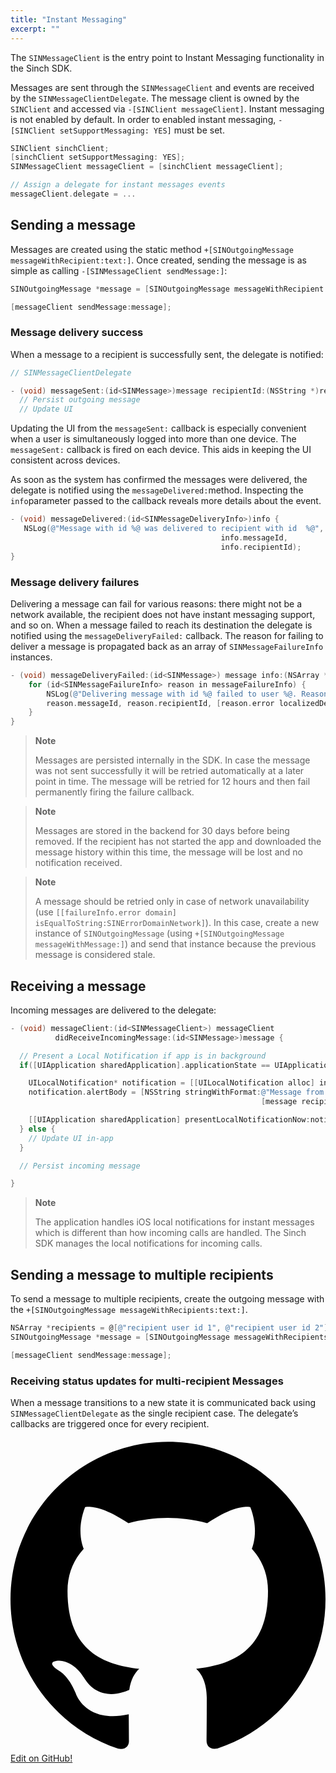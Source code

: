 ```yaml
---
title: "Instant Messaging"
excerpt: ""
---
```

The `SINMessageClient` is the entry point to Instant Messaging functionality in the Sinch SDK.

Messages are sent through the `SINMessageClient` and events are received by the `SINMessageClientDelegate`. The message client is owned by the `SINClient` and accessed via `-[SINClient messageClient]`. Instant messaging is not enabled by default. In order to enabled instant messaging, `- [SINClient setSupportMessaging: YES]` must be set.
```objectivec
SINClient sinchClient;
[sinchClient setSupportMessaging: YES];
SINMessageClient messageClient = [sinchClient messageClient];

// Assign a delegate for instant messages events
messageClient.delegate = ...
```


## Sending a message

Messages are created using the static method `+[SINOutgoingMessage messageWithRecipient:text:]`. Once created, sending the message is as simple as calling `-[SINMessageClient sendMessage:]`:
```objectivec
SINOutgoingMessage *message = [SINOutgoingMessage messageWithRecipient:@"<recipient user id> text:@"Hi there!"];

[messageClient sendMessage:message];
```


### Message delivery success

When a message to a recipient is successfully sent, the delegate is notified:
```objectivec
// SINMessageClientDelegate

- (void) messageSent:(id<SINMessage>)message recipientId:(NSString *)recipientId{
  // Persist outgoing message
  // Update UI
```


Updating the UI from the `messageSent:` callback is especially convenient when a user is simultaneously logged into more than one device. The `messageSent:` callback is fired on each device. This aids in keeping the UI consistent across devices.

As soon as the system has confirmed the messages were delivered, the delegate is notified using the `messageDelivered:`method. Inspecting the `info`parameter passed to the callback reveals more details about the event.
```objectivec
- (void) messageDelivered:(id<SINMessageDeliveryInfo>)info {
   NSLog(@"Message with id %@ was delivered to recipient with id  %@",
                                               info.messageId,
                                               info.recipientId);
}
```


### Message delivery failures

Delivering a message can fail for various reasons: there might not be a network available, the recipient does not have instant messaging support, and so on. When a message failed to reach its destination the delegate is notified using the `messageDeliveryFailed:` callback. The reason for failing to deliver a message is propagated back as an array of `SINMessageFailureInfo` instances.
```objectivec
- (void) messageDeliveryFailed:(id<SINMessage>) message info:(NSArray *)messageFailureInfo {
    for (id<SINMessageFailureInfo> reason in messageFailureInfo) {
        NSLog(@"Delivering message with id %@ failed to user %@. Reason %@", 
        reason.messageId, reason.recipientId, [reason.error localizedDescription]);
    }
}
```




> **Note**    
>
> Messages are persisted internally in the SDK. In case the message was not sent successfully it will be retried automatically at a later point in time. The message will be retried for 12 hours and then fail permanently firing the failure callback.



> **Note**    
>
> Messages are stored in the backend for 30 days before being removed. If the recipient has not started the app and downloaded the message history within this time, the message will be lost and no notification received.



> **Note**    
>
> A message should be retried only in case of network unavailability (use `[[failureInfo.error domain] isEqualToString:SINErrorDomainNetwork]`). In this case, create a new instance of `SINOutgoingMessage` (using `+[SINOutgoingMessage messageWithMessage:]`) and send that instance because the previous message is considered stale.

## Receiving a message

Incoming messages are delivered to the delegate:
```objectivec
- (void) messageClient:(id<SINMessageClient>) messageClient 
          didReceiveIncomingMessage:(id<SINMessage>)message {             

  // Present a Local Notification if app is in background
  if([UIApplication sharedApplication].applicationState == UIApplicationStateBackground){

    UILocalNotification* notification = [[UILocalNotification alloc] init];
    notification.alertBody = [NSString stringWithFormat:@"Message from %@",
                                                        [message recipientIds][0]];

    [[UIApplication sharedApplication] presentLocalNotificationNow:notification];
  } else {
    // Update UI in-app
  }

  // Persist incoming message

}
```




> **Note**    
>
> The application handles iOS local notifications for instant messages which is different than how incoming calls are handled. The Sinch SDK manages the local notifications for incoming calls.

## Sending a message to multiple recipients

To send a message to multiple recipients, create the outgoing message with the `+[SINOutgoingMessage messageWithRecipients:text:]`.
```objectivec
NSArray *recipients = @[@"recipient user id 1", @"recipient user id 2"];
SINOutgoingMessage *message = [SINOutgoingMessage messageWithRecipients:recipients text:@"Hi there!"];

[messageClient sendMessage:message];
```


### Receiving status updates for multi-recipient Messages

When a message transitions to a new state it is communicated back using `SINMessageClientDelegate` as the single recipient case. The delegate’s callbacks are triggered once for every recipient.

<a class="gitbutton pill" target="_blank" href="https://github.com/sinch/docs/blob/master/docs/voice/voice-for-ios/voice-ios-instant-messaging.md">
                        <span class="icon medium">
                            <svg xmlns="http://www.w3.org/2000/svg" role="img" viewBox="0 0 24 24"><title>GitHub icon</title><path d="M 12 0.297 c -6.63 0 -12 5.373 -12 12 c 0 5.303 3.438 9.8 8.205 11.385 c 0.6 0.113 0.82 -0.258 0.82 -0.577 c 0 -0.285 -0.01 -1.04 -0.015 -2.04 c -3.338 0.724 -4.042 -1.61 -4.042 -1.61 C 4.422 18.07 3.633 17.7 3.633 17.7 c -1.087 -0.744 0.084 -0.729 0.084 -0.729 c 1.205 0.084 1.838 1.236 1.838 1.236 c 1.07 1.835 2.809 1.305 3.495 0.998 c 0.108 -0.776 0.417 -1.305 0.76 -1.605 c -2.665 -0.3 -5.466 -1.332 -5.466 -5.93 c 0 -1.31 0.465 -2.38 1.235 -3.22 c -0.135 -0.303 -0.54 -1.523 0.105 -3.176 c 0 0 1.005 -0.322 3.3 1.23 c 0.96 -0.267 1.98 -0.399 3 -0.405 c 1.02 0.006 2.04 0.138 3 0.405 c 2.28 -1.552 3.285 -1.23 3.285 -1.23 c 0.645 1.653 0.24 2.873 0.12 3.176 c 0.765 0.84 1.23 1.91 1.23 3.22 c 0 4.61 -2.805 5.625 -5.475 5.92 c 0.42 0.36 0.81 1.096 0.81 2.22 c 0 1.606 -0.015 2.896 -0.015 3.286 c 0 0.315 0.21 0.69 0.825 0.57 C 20.565 22.092 24 17.592 24 12.297 c 0 -6.627 -5.373 -12 -12 -12" /></svg>
                        </span>
                        Edit on GitHub!</a>